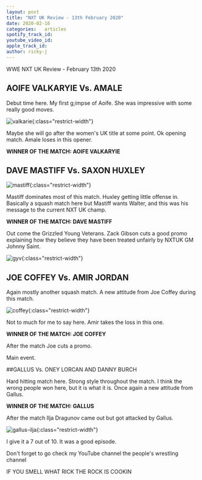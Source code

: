 ```yaml
---
layout: post
title: "NXT UK Review - 13th February 2020"
date: 2020-02-16
categories:   articles
spotify_track_id:
youtube_video_id:
apple_track_id:
author: ricky-j
---
```

WWE NXT UK Review - February 13th 2020

## AOIFE VALKARYIE Vs. AMALE

Debut time here. My first g;impse of Aoife. She was impressive with some really good moves. 

![valkarie](/assets/posts/2020-16-07/valkarie.jpg){:class="restrict-width"}

Maybe she will go after the women's UK title at some point. Ok opening match. Amale loses in this opener.

**WINNER OF THE MATCH: AOIFE VALKARYIE** 

## DAVE MASTIFF Vs. SAXON HUXLEY

![mastiff](/assets/posts/2020-16-07/mastiff.jpg){:class="restrict-width"}

Mastiff dominates most of this match. Huxley getting little offense in. Basically a squash match here but Mastiff wants Walter, and this was his message to the current NXT UK champ.

**WINNER OF THE MATCH: DAVE MASTIFF**

Out come the Grizzled Young Veterans. Zack Gibson cuts a good promo explaining how they believe they have been treated unfairly by NXTUK GM Johnny Saint.

![gyv](/assets/posts/2020-16-07/gyv.jpg){:class="restrict-width"}

## JOE COFFEY Vs. AMIR JORDAN

Again mostly another squash match. A new attitude from Joe Coffey during this match. 

![coffey](/assets/posts/2020-16-07/coffey.jpg){:class="restrict-width"}

Not to much for me to say here. Amir takes the loss in this one.

**WINNER OF THE MATCH: JOE COFFEY**

After the match Joe cuts a promo.

Main event.

##GALLUS Vs. ONEY LORCAN AND DANNY BURCH 

Hard hitting match here. Strong style throughout the match. I think the wrong people won here, but it is what it is. Once again a new attitude from Gallus.

**WINNER OF THE MATCH: GALLUS**

After the match Ilja Dragunov came out but got attacked by Gallus.

![gallus-ilja](/assets/posts/2020-16-07/gallus-ilja.jpg){:class="restrict-width"}

I give it a 7 out of 10. It was a good episode.

Don't forget to go check my YouTube channel the people's wrestling channel 

IF YOU SMELL WHAT RICK THE ROCK IS COOKIN 